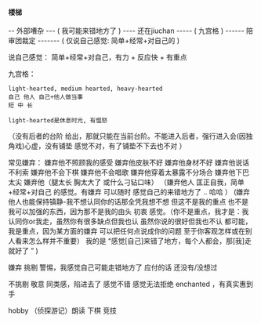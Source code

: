
#### 楼梯

-- 外部嘈杂
--- ( 我可能来错地方了 )
---- 还在jiuchan
----- ( 九宫格 )
------ 陪审团裁定
------- ( 仅说自己感觉: 简单+经常+对自己的 )

说自己感觉：
简单+经常+对自己，有力 + 反应快 + 有重点

九宫格：
```
light-hearted, medium hearted, heavy-hearted
自己 他人 自己+他人做当事
短 中 长

light-hearted是休息时光, 有愠怒
```


（没有后者的台阶 给出，那就只能在当前台阶。不能进入后者，强行进入会(因独角戏)心虚，没有铺垫 感觉不对，有了铺垫不下去也不对 ）

常见嫌弃：
嫌弃他不照顾我的感受
嫌弃他皮肤不好
嫌弃他身材不好
嫌弃他说话不利索
嫌弃他不会下棋
嫌弃他不会唱歌
嫌弃他穿着太暴露不分场合
嫌弃他下巴太尖
嫌弃他（腿太长 胸太大了 或什么刁钻口味）
（嫌弃他人 匡正自我，简单+经常+对自己 的感觉。有嫌弃 可以随时 感觉自己的来错地方了 .. 哈哈 ）
(嫌弃他人也能保持镇静-我不想认同你的话那全凭我想不想  但这不是我的重点 也不是我可以加强的东西，因为那不是我的由头 初衷 感觉。（你不是重点，我才是：我认同你or我走，虽然你有很多缺点但我也认 虽然你说的很好但我也不认 都可能，我是重点，因为某方面的嫌弃 可以把任何点说成你的问题  至于你客观怎样或在别人看来怎么样并不重要） 我的是 “感觉[自己]来错了地方，每个人都会，那[我]走就好了 ” )

嫌弃 挑剔 警惕，我感觉自己可能走错地方了 应付的话 还没有/没想过

不挑剔 敬意 同类感，陷进去了 感觉不错 感觉无法拒绝 enchanted ，有真实惠到手 

hobby （侦探游记）朗读 下棋 竞技 
